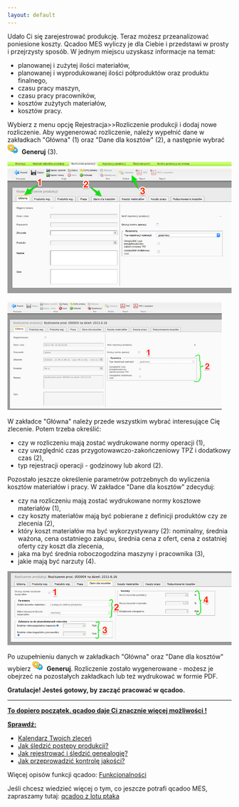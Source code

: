 ```yaml
---
layout: default
---
```

Udało Ci się zarejestrować produkcję. Teraz możesz przeanalizować poniesione koszty. Qcadoo MES wyliczy je dla Ciebie i przedstawi w prosty i przejrzysty sposób. W jednym miejscu uzyskasz informacje na temat:

- planowanej i zużytej ilości materiałów,
- planowanej i wyprodukowanej ilości półproduktów oraz produktu finalnego,
- czasu pracy maszyn,
- czasu pracy pracowników,
- kosztów zużytych materiałów,
- kosztów pracy.

  
 Wybierz z menu opcję Rejestracja\>\>Rozliczenie produkcji i dodaj nowe rozliczenie. Aby wygenerować rozliczenie, należy wypełnić dane w zakładkach "Główna" (1) oraz "Dane dla kosztów" (2), a następnie wybrać&nbsp; ![Generuj](/introduction/krok-11---rozliczenie-produkcji/generateIcon24.png)&nbsp; **Generuj** (3).  
  

[![](/introduction/krok-11---rozliczenie-produkcji/rozliczenie_produkcji.png)](/introduction/krok-11---rozliczenie-produkcji/rozliczenie_produkcji.png)
  

[![](/introduction/krok-11---rozliczenie-produkcji/glowna.png)](/introduction/krok-11---rozliczenie-produkcji/glowna.png)
  
  
W zakładce "Główna" należy przede wszystkim wybrać interesujące Cię zlecenie. Potem trzeba określić:  

- czy w rozliczeniu mają zostać wydrukowane normy operacji (1),
- czy uwzględnić czas przygotowawczo-zakończeniowy TPZ i dodatkowy czas (2),
- typ rejestracji operacji - godzinowy lub akord (2).
&nbsp;  
  
  
  
  
Pozostało jeszcze określenie parametrów potrzebnych do wyliczenia kosztów materiałów i pracy. W zakładce "Dane dla kosztów" zdecyduj:  

- czy na rozliczeniu mają zostać wydrukowane normy kosztowe materiałów (1),
- czy koszty materiałów mają być pobierane z definicji produktów czy ze zlecenia (2),
- który koszt materiałów ma być wykorzystywany (2): nominalny, średnia ważona, cena ostatniego zakupu, średnia cena z ofert, cena z ostatniej oferty czy koszt dla zlecenia,
- jaka ma być średnia roboczogodzina maszyny i pracownika (3),
- jakie mają być narzuty (4).  

[![](/introduction/krok-11---rozliczenie-produkcji/dane_kosztow.png)](/introduction/krok-11---rozliczenie-produkcji/dane_kosztow.png)

  

Po uzupełnieniu danych w zakładkach "Główna" oraz "Dane dla kosztów"&nbsp; wybierz ![Generuj](/introduction/krok-11---rozliczenie-produkcji/generateIcon24.png)&nbsp; **Generuj**. Rozliczenie zostało wygenerowane - możesz je obejrzeć na pozostałych zakładkach lub też wydrukować w formie PDF.

  
  
  
**Gratulacje! Jesteś gotowy, by zacząć pracować w qcadoo.**
* * *

**<u>To dopiero początek. qcadoo daje Ci znacznie więcej możliwości !</u>**

**<u>Sprawdź:</u>**

- [Kalendarz Twoich zleceń](/funkcjonalnosci/planowanie/zlecenia-produkcyjne-1/zlecenia-produkcyjne/kalendarz-zlecen)
- [Jak śledzić postępy produkcji?](/funkcjonalnosci/rejestracja-produkcji)
- [Jak rejestrować i śledzić genealogię?](/funkcjonalnosci/genealogia)
- [Jak przeprowadzić kontrolę jakości?](/funkcjonalnosci/kontrola-jakosci)

Więcej opisów funkcji qcadoo:&nbsp;[Funkcjonalności](/funkcjonalnosci)

Jeśli chcesz wiedzieć więcej o tym, co jeszcze potrafi qcadoo MES, zapraszamy tutaj: [qcadoo z lotu ptaka](http://qcadoo.com/pl/cechy/qcadoo-z-lotu-ptaka.html)
